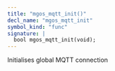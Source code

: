 ```yaml
---
title: "mgos_mqtt_init()"
decl_name: "mgos_mqtt_init"
symbol_kind: "func"
signature: |
  bool mgos_mqtt_init(void);
---
```


Initialises global MQTT connection 

